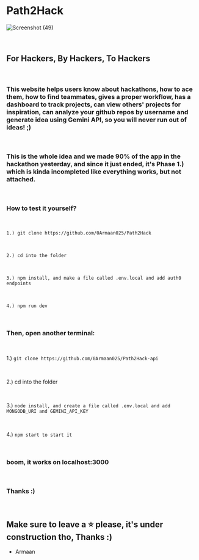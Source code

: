 # Path2Hack

![Screenshot (49)](https://github.com/user-attachments/assets/7de5981f-1cc1-47cd-93b0-6d2dcf6e168e)

<br/>

## For Hackers, By Hackers, To Hackers

<br/>

### This website helps users know about hackathons, how to ace them, how to find teammates, gives a proper workflow, has a dashboard to track projects, can view others' projects for inspiration, can analyze your github repos by username and generate idea using Gemini API, so you will never run out of ideas! ;)

<br/>

### This is the whole idea and we made 90% of the app in the hackathon yesterday, and since it just ended, it's Phase 1.) which is kinda incompleted like everything works, but not attached.

<br/>

### How to test it yourself?

<br/>

``1.) git clone https://github.com/0Armaan025/Path2Hack``

<br/>

``2.) cd into the folder``

<br/>

``3.) npm install, and make a file called .env.local and add auth0 endpoints``

<br/>

``4.) npm run dev``

<br/>

### Then, open another terminal:

<br/>

1.) ``git clone https://github.com/0Armaan025/Path2Hack-api``

<br/>

2.) cd into the folder

<br/>

3.) ``node install, and create a file called .env.local and add MONGODB_URI and GEMINI_API_KEY``

<br/>

4.) ``npm start to start it``

<br/>

### boom, it works on localhost:3000

<br/>

### Thanks :)

<br/>

## Make sure to leave a ⭐ please, it's under construction tho, Thanks :)
- Armaan 
